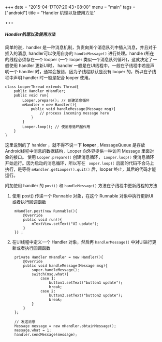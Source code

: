 +++
date = "2015-04-17T07:20:43+08:00"
menu = "main"
tags = ["android"]
title = "Handler 机理以及使用方法"

+++

##### Handler机理以及使用方法

简单的说，handler 是一种消息机制，负责向某个消息队列中插入消息，并且对于插入的消息, handler可以使用自身的 `handleMessage()` 进行处理。handle r所在的线程必须存在一个 looper (一个 looper 类似一个消息队列循环)，这就决定了一般使用 handler 更新UI时， handler 一般是在UI线程中，一般在子线程中若是声明一个 handler 时，通常会报错，因为子线程默认是没有 looper 的，所以在子线程中声明 handler 时一般是配合 looper 使用。  

	class LooperThread extends Thread{
		public Handler mHandler;
		public void run{
			Looper.prepare(); // 创建消息循环
			mHandler = new Handler(){
				public void handleMessage(Message msg){
					// process incoming message here
				}
			}
			Looper.loop(); // 使消息循环起作用
		}
	}

这里说到的了 hanlder ，就不得不说一下 **looper** , MessageQueue 是存放Android线程中消息的数据结构，Looper 向外界提供一种访问 Message 里面对象的接口。 使用 `Looper.prepare()` 创建消息循环， `Looper.loop()` 使消息循环开始运行。因为启动的消息循环，所以写在 ` ooper.loop()` 后面的代码不会马上执行，是等待 `mHandler.getLooper().quit()` 后，looper 终止，其后的代码才能运行。  

附加使用 handler 的 `post()` 和 `handleMessage()` 方法在子线程中更新线程的方法  

1. 使用 post() 传递一个 Runnable 对象，在这个 Runnable 对象中执行更新UI或者执行回调函数  

		mHandler.post(new Runnable(){
			@Override
			public void run(){
				mTextView.setText("UI update");
			}
		}) ;

2. 在UI线程中定义一个 Handler 对象，然后再 `handlerMessage()` 中对UI进行更新或者执行回调函数  

		private Handler mHandler = new Handler(){
			@Override 
			public void handleMessage(Message msg){
				super.handleMessage();
				switch(msg.what){
					case 1:
						button1.setText("button1 update");
						break;
					case 2:
						button2.setText("button2 update");
						break;
				}
			}
		};
		
		// 发送消息
		Message message = new mHandler.obtainMessage();
		message.what = 1;
		handler.sendMessage(message);
